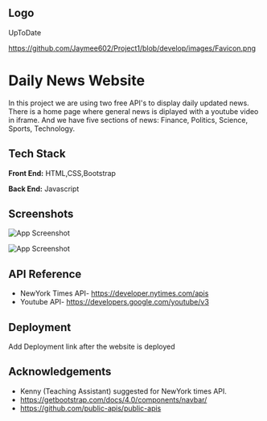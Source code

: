 
## Logo
UpToDate

https://github.com/Jaymee602/Project1/blob/develop/images/Favicon.png
# Daily News Website


In this project we are using two free API's to display daily updated news. There is a home page where general news is diplayed with a youtube video in iframe. And we have five sections of news: Finance, Politics, Science, Sports, Technology.
## Tech Stack

**Front End:** HTML,CSS,Bootstrap

**Back End:** Javascript
## Screenshots

![App Screenshot](https://via.placeholder.com/468x300?text=App+Screenshot+Here)

![App Screenshot](https://via.placeholder.com/468x300?text=App+Screenshot+Here)


## API Reference

- NewYork Times API- https://developer.nytimes.com/apis
- Youtube API- https://developers.google.com/youtube/v3
## Deployment

Add Deployment link after the website is deployed

## Acknowledgements

 - Kenny (Teaching Assistant) suggested for NewYork times API.
 - https://getbootstrap.com/docs/4.0/components/navbar/
 - https://github.com/public-apis/public-apis